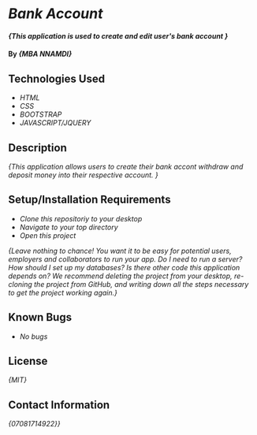 # _Bank Account_

#### _{This application is used to create and edit user's bank account }_

#### By _**{MBA NNAMDI}**_

## Technologies Used

* _HTML_
* _CSS_
* _BOOTSTRAP_
* _JAVASCRIPT/JQUERY_


## Description

_{This application allows users to create their bank accont withdraw and deposit money into their respective account. }_

## Setup/Installation Requirements

* _Clone this repositoriy to your desktop_
* _Navigate to your top directory_
* _Open this project_

_{Leave nothing to chance! You want it to be easy for potential users, employers and collaborators to run your app. Do I need to run a server? How should I set up my databases? Is there other code this application depends on? We recommend deleting the project from your desktop, re-cloning the project from GitHub, and writing down all the steps necessary to get the project working again.}_

## Known Bugs

* _No bugs_


## License

_{MIT}_

## Contact Information

_{07081714922}}_